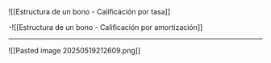 ![[Estructura de un bono - Calificación por tasa]]

-![[Estructura de un bono - Calificación por amortización]]

---

![[Pasted image 20250519212609.png]]